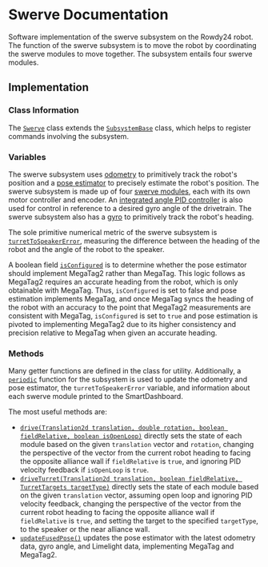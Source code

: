 # Swerve Documentation

Software implementation of the swerve subsystem on the Rowdy24 robot. The function of the swerve subsystem is to move the robot by coordinating the swerve modules to move together. The subsystem entails four swerve modules.

## Implementation

### Class Information

The [`Swerve`](../../src/main/java/frc/robot/subsystems/Swerve.java) class extends the [`SubsystemBase`](https://github.wpilib.org/allwpilib/docs/release/java/edu/wpi/first/wpilibj2/command/SubsystemBase.html) class, which helps to register commands involving the subsystem.

### Variables

The swerve subsystem uses [odometry](../../src/main/java/frc/robot/subsystems/Swerve.java#L26) to primitively track the robot's position and a [pose estimator](../../src/main/java/frc/robot/subsystems/Swerve.java#L27) to precisely estimate the robot's position. The swerve subsystem is made up of four [swerve modules](../../src/main/java/frc/robot/subsystems/Swerve.java#L28), each with its own motor controller and encoder. An [integrated angle PID controller](../../src/main/java/frc/robot/subsystems/Swerve.java#L29) is also used for control in reference to a desired gyro angle of the drivetrain. The swerve subsystem also has a [gyro](../../src/main/java/frc/robot/subsystems/Swerve.java#L30) to primitively track the robot's heading.

The sole primitive numerical metric of the swerve subsystem is [`turretToSpeakerError`](../../src/main/java/frc/robot/subsystems/Swerve.java#L31), measuring the difference between the heading of the robot and the angle of the robot to the speaker.

A boolean field [`isConfigured`](../../src/main/java/frc/robot/subsystems/Swerve.java#L32) is to determine whether the pose estimator should implement MegaTag2 rather than MegaTag. This logic follows as MegaTag2 requires an accurate heading from the robot, which is only obtainable with MegaTag. Thus, `isConfigured` is set to false and pose estimation implements MegaTag, and once MegaTag syncs the heading of the robot with an accuracy to the point that MegaTag2 measurements are consistent with MegaTag, `isConfigured` is set to `true` and pose estimation is pivoted to implementing MegaTag2 due to its higher consistency and precision relative to MegaTag when given an accurate heading.

### Methods

Many getter functions are defined in the class for utility. Additionally, a [`periodic`](../../src/main/java/frc/robot/subsystems/Swerve.java#L127) function for the subsystem is used to update the odometry and pose estimator, the `turretToSpeakerError` variable, and information about each swerve module printed to the SmartDashboard.

The most useful methods are:
- [`drive(Translation2d translation, double rotation, boolean fieldRelative, boolean isOpenLoop)`](../../src/main/java/frc/robot/subsystems/Swerve.java#L140) directly sets the state of each module based on the given `translation` vector and `rotation`, changing the perspective of the vector from the current robot heading to facing the opposite alliance wall if `fieldRelative` is `true`, and ignoring PID velocity feedback if `isOpenLoop` is `true`.
- [`driveTurret(Translation2d translation, boolean fieldRelative, TurretTargets targetType)`](../../src/main/java/frc/robot/subsystems/Swerve.java#L156) directly sets the state of each module based on the given `translation` vector, assuming open loop and ignoring PID velocity feedback, changing the perspective of the vector from the current robot heading to facing the opposite alliance wall if `fieldRelative` is `true`, and setting the target to the specified `targetType`, to the speaker or the near alliance wall.
- [`updateFusedPose()`](../../src/main/java/frc/robot/subsystems/Swerve.java#L304) updates the pose estimator with the latest odometry data, gyro angle, and Limelight data, implementing MegaTag and MegaTag2.
